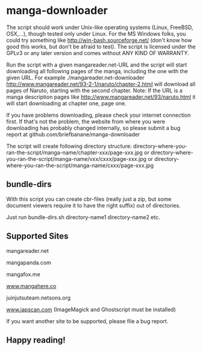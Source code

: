 manga-downloader
================

The script should work under Unix-like operating systems (Linux, FreeBSD, OSX,...), though tested only under Linux.
For the MS Windows folks, you could try something like http://win-bash.sourceforge.net/ (don't know how good this works, but don't be afraid to test).
The script is licensed under the GPLv3 or any later version and comes without ANY KIND OF WARRANTY.

Run the script with a given mangareader.net-URL and the script will start downloading all following pages of the manga, including the one with the given URL.
For example ./mangareader.net-downloader http://www.mangareader.net/93-2-1/naruto/chapter-2.html will download all pages of Naruto, starting with the second chapter.
Note: If the URL is a manga description pages like http://www.mangareader.net/93/naruto.html it will start downloading at chapter one, page one.

If you have problems downloading, please check your internet connection first.
If that's not the problem, the website from where you were downloading has probably changed internally, so please submit a bug report at github.com/briefbanane/manga-downloader

The script will create following directory structure:
directory-where-you-ran-the-script/manga-name/chapter-xxx/page-xxx.jpg
or
directory-where-you-ran-the-script/manga-name/vxx/cxxx/page-xxx.jpg
or
directory-where-you-ran-the-script/manga-name/cxxx/page-xxx.jpg

bundle-dirs
-----------
With this script you can create cbr-files (really just a zip, but some document viewers require it to have the right suffix) out of directories.

Just run bundle-dirs.sh directory-name1 directory-name2 etc.

Supported Sites
---------------

mangareader.net

mangapanda.com

mangafox.me

www.mangahere.co

juinjutsuteam.netsons.org

www.japscan.com (ImageMagick and Ghostscript must be installed)

If you want another site to be supported, please file a bug report.

Happy reading!
--------------
